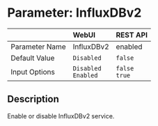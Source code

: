 # Parameter: InfluxDBv2

|                   | WebUI               | REST API
|:---               |:---                 |:----
| Parameter Name    | InfluxDBv2          | enabled
| Default Value     | `Disabled`          | `false`
| Input Options     | `Disabled`<br>`Enabled` | `false`<br>`true` 


## Description

Enable or disable InfluxDBv2 service.
